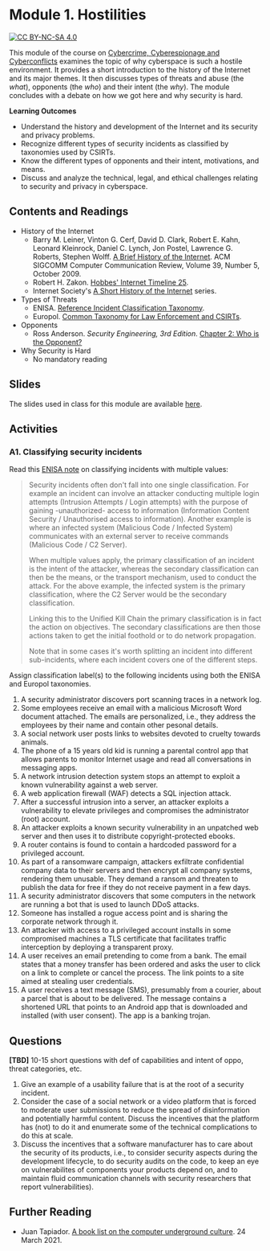 # Module 1. Hostilities

[![CC BY-NC-SA 4.0][cc-by-nc-sa-shield]][cc-by-nc-sa]

[cc-by-nc-sa]: http://creativecommons.org/licenses/by-nc-sa/4.0/
[cc-by-nc-sa-shield]: https://img.shields.io/badge/License-CC%20BY--NC--SA%204.0-lightgrey.svg


This module of the course on [Cybercrime, Cyberespionage and Cyberconflicts](https://github.com/0xjet/ccc) examines the topic of why cyberspace is such a hostile environment. It provides a short introduction to the history of the Internet and its major themes. It then discusses types of threats and abuse (the _what_), opponents (the _who_) and their intent (the _why_). The module concludes with a debate on how we got here and why security is hard.


**Learning Outcomes**
* Understand the history and development of the Internet and its security and privacy problems.
* Recognize different types of security incidents as classified by taxonomies used by CSIRTs.
* Know the different types of opponents and their intent, motivations, and means.
* Discuss and analyze the technical, legal, and ethical challenges relating to security and privacy in cyberspace.


## Contents and Readings

* History of the Internet
    * Barry M. Leiner, Vinton G. Cerf, David D. Clark, Robert E. Kahn, Leonard Kleinrock, Daniel C. Lynch, Jon Postel, Lawrence G. Roberts, Stephen Wolff. [A Brief History of the Internet](https://sites.cs.ucsb.edu/~almeroth/classes/F10.176A/papers/internet-history-09.pdf). ACM SIGCOMM Computer Communication Review, Volume 39, Number 5, October 2009.
    * Robert H. Zakon. [Hobbes' Internet Timeline 25](https://www.zakon.org/robert/internet/timeline/).
    * Internet Society's [A Short History of the Internet](https://www.internetsociety.org/internet/history-internet/) series.
* Types of Threats
    * ENISA. [Reference Incident Classification Taxonomy](https://www.enisa.europa.eu/publications/reference-incident-classification-taxonomy).
    * Europol. [Common Taxonomy for Law Enforcement and CSIRTs](https://www.europol.europa.eu/publications-documents/common-taxonomy-for-law-enforcement-and-csirts).
* Opponents
    * Ross Anderson. _Security Engineering, 3rd Edition_. [Chapter 2: Who is the Opponent?](https://www.cl.cam.ac.uk/~rja14/book.html)
* Why Security is Hard
    * No mandatory reading


## Slides

The slides used in class for this module are available [here](https://tbd).


## Activities

### A1. Classifying security incidents

Read this [ENISA note](https://github.com/enisaeu/Reference-Security-Incident-Taxonomy-Task-Force/blob/master/Documentation/howtogetstarted.md#multiple-values) on classifying incidents with multiple values:

>Security incidents often don't fall into one single classification. For example an incident can involve an attacker conducting multiple login attempts (Intrusion Attempts / Login attempts) with the purpose of gaining -unauthorized- access to information (Information Content Security / Unauthorised access to information). Another example is where an infected system (Malicious Code / Infected System) communicates with an external server to receive commands (Malicious Code / C2 Server).
>
>When multiple values apply, the primary classification of an incident is the intent of the attacker, whereas the secondary classification can then be the means, or the transport mechanism, used to conduct the attack. For the above example, the infected system is the primary classification, where the C2 Server would be the secondary classification.
>
>Linking this to the Unified Kill Chain the primary classification is in fact the action on objectives. The secondary classifications are then those actions taken to get the initial foothold or to do network propagation.
>
>Note that in some cases it's worth splitting an incident into different sub-incidents, where each incident covers one of the different steps.

Assign classification label(s) to the following incidents using both the ENISA and Europol taxonomies.

1. A security administrator discovers port scanning traces in a network log.
2. Some employees receive an email with a malicious Microsoft Word document attached. The emails are personalized, i.e., they address the employees by their name and contain other pesonal details.
3. A social network user posts links to websites devoted to cruelty towards animals.
4. The phone of a 15 years old kid is running a parental control app that allows parents to monitor Internet usage and read all conversations in messaging apps.
5. A network intrusion detection system stops an attempt to exploit a known vulnerability against a web server.
6. A web application firewall (WAF) detects a SQL injection attack.
7. After a successful intrusion into a server, an attacker exploits a vulnerability to elevate privileges and compromises the administrator (root) account.
8. An attacker exploits a known security vulnerability in an unpatched web server and then uses it to distribute copyright-protected ebooks.
9. A router contains is found to contain a hardcoded password for a privileged account.
10. As part of a ransomware campaign, attackers exfiltrate confidential company data to their servers and then encrypt all company systems, rendering them unusable. They demand a ransom and threaten to publish the data for free if they do not receive payment in a few days.
11. A security administrator discovers that some computers in the network are running a bot that is used to launch DDoS attacks.
12. Someone has installed a rogue access point and is sharing the corporate network through it.
13. An attacker with access to a privileged account installs in some compromised machines a TLS certificate that facilitates traffic interception by deploying a transparent proxy.
14. A user receives an email pretending to come from a bank. The email states that a money transfer has been ordered and asks the user to click on a link to complete or cancel the process. The link points to a site aimed at stealing user credentials.
15. A user receives a text message (SMS), presumably from a courier, about a parcel that is about to be delivered. The message contains a shortened URL that points to an Android app that is downloaded and installed (with user consent). The app is a banking trojan.


## Questions

**\[TBD\]** 10-15 short questions with def of capabilities and intent of oppo, threat categories, etc.

1. Give an example of a usability failure that is at the root of a security incident.
2. Consider the case of a social network or a video platform that is forced to moderate user submissions to reduce the spread of disinformation and potentially harmful content. Discuss the incentives that the platform has (not) to do it and enumerate some of the technical complications to do this at scale.
3. Discuss the incentives that a software manufacturer has to care about the security of its products, i.e., to consider security aspects during the development lifecycle, to do security audits on the code, to keep an eye on vulnerabilites of components your products depend on, and to maintain fluid communication channels with security researchers that report vulnerabilities).


## Further Reading

* Juan Tapiador. [A book list on the computer underground culture](https://0xjet.github.io/3OHA/20210324/20210324_books_computer_underground_culture.html). 24 March 2021.

